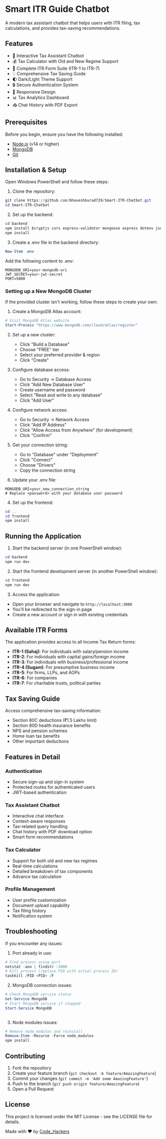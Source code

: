 # Smart ITR Guide Chatbot

A modern tax assistant chatbot that helps users with ITR filing, tax calculations, and provides tax-saving recommendations.

## Features

- 🤖 Interactive Tax Assistant Chatbot
- 💰 Tax Calculator with Old and New Regime Support
- 📝 Complete ITR Form Suite (ITR-1 to ITR-7)
- 💡 Comprehensive Tax Saving Guide
- 🌓 Dark/Light Theme Support
- 🔒 Secure Authentication System
- 📱 Responsive Design
- 📊 Tax Analytics Dashboard
- 📥 Chat History with PDF Export

## Prerequisites

Before you begin, ensure you have the following installed:
- [Node.js](https://nodejs.org/) (v14 or higher)
- [MongoDB](https://www.mongodb.com/try/download/community)
- [Git](https://git-scm.com/downloads)

## Installation & Setup

Open Windows PowerShell and follow these steps:

1. Clone the repository:
```powershell
git clone https://github.com/bhaveshburad729/Smart-ITR-Chatbot.git
cd Smart-ITR-Chatbot
```

2. Set up the backend:
```powershell
cd backend
npm install bcryptjs cors express-validator mongoose express dotenv jsonwebtoken
npm install
```

3. Create a .env file in the backend directory:
```powershell
New-Item .env
```

Add the following content to .env:
```env
MONGODB_URI=your-mongodb-uri
JWT_SECRET=your-jwt-secret
PORT=5000
```

### Setting up a New MongoDB Cluster

If the provided cluster isn't working, follow these steps to create your own:

1. Create a MongoDB Atlas account:
```powershell
# Visit MongoDB Atlas website
Start-Process "https://www.mongodb.com/cloud/atlas/register"
```

2. Set up a new cluster:
   - Click "Build a Database"
   - Choose "FREE" tier
   - Select your preferred provider & region
   - Click "Create"

3. Configure database access:
   - Go to Security → Database Access
   - Click "Add New Database User"
   - Create username and password
   - Select "Read and write to any database"
   - Click "Add User"

4. Configure network access:
   - Go to Security → Network Access
   - Click "Add IP Address"
   - Click "Allow Access from Anywhere" (for development)
   - Click "Confirm"

5. Get your connection string:
   - Go to "Database" under "Deployment"
   - Click "Connect"
   - Choose "Drivers"
   - Copy the connection string

6. Update your .env file:
```env
MONGODB_URI=your_new_connection_string
# Replace <password> with your database user password
```

4. Set up the frontend:
```powershell
cd ..
cd frontend
npm install
```

## Running the Application

1. Start the backend server (in one PowerShell window):
```powershell
cd backend
npm run dev
```

2. Start the frontend development server (in another PowerShell window):
```powershell
cd frontend
npm run dev
```

3. Access the application:
- Open your browser and navigate to `http://localhost:3000`
- You'll be redirected to the sign-in page
- Create a new account or sign in with existing credentials

## Available ITR Forms

The application provides access to all Income Tax Return forms:

- **ITR-1 (Sahaj)**: For individuals with salary/pension income
- **ITR-2**: For individuals with capital gains/foreign income
- **ITR-3**: For individuals with business/professional income
- **ITR-4 (Sugam)**: For presumptive business income
- **ITR-5**: For firms, LLPs, and AOPs
- **ITR-6**: For companies
- **ITR-7**: For charitable trusts, political parties

## Tax Saving Guide

Access comprehensive tax-saving information:
- Section 80C deductions (₹1.5 Lakhs limit)
- Section 80D health insurance benefits
- NPS and pension schemes
- Home loan tax benefits
- Other important deductions

## Features in Detail

### Authentication
- Secure sign-up and sign-in system
- Protected routes for authenticated users
- JWT-based authentication

### Tax Assistant Chatbot
- Interactive chat interface
- Context-aware responses
- Tax-related query handling
- Chat history with PDF download option
- Smart form recommendations

### Tax Calculator
- Support for both old and new tax regimes
- Real-time calculations
- Detailed breakdown of tax components
- Advance tax calculation

### Profile Management
- User profile customization
- Document upload capability
- Tax filing history
- Notification system

## Troubleshooting

If you encounter any issues:

1. Port already in use:
```powershell
# Find process using port
netstat -ano | findstr :5000
# Kill process (replace PID with actual process ID)
taskkill /PID <PID> /F
```

2. MongoDB connection issues:
```powershell
# Check MongoDB service status
Get-Service MongoDB
# Start MongoDB service if stopped
Start-Service MongoDB
 
```

3. Node modules issues:
```powershell
# Remove node_modules and reinstall
Remove-Item -Recurse -Force node_modules
npm install
```

## Contributing

1. Fork the repository
2. Create your feature branch (`git checkout -b feature/AmazingFeature`)
3. Commit your changes (`git commit -m 'Add some AmazingFeature'`)
4. Push to the branch (`git push origin feature/AmazingFeature`)
5. Open a Pull Request

## License

This project is licensed under the MIT License - see the LICENSE file for details.

Made with ❤️ by [Code_Hackers](https://github.com/bhaveshburad729/Smart-ITR-Chatbot.git)
